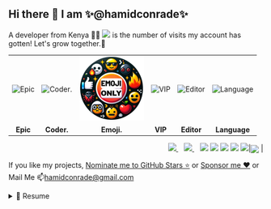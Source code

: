 <h1 align='center'>

## Hi there 👋 I am ✨@hamidconrade✨
</h1>

<p align='left'>
  A developer from Kenya 👨‍💻 <img src="https://profile-counter.glitch.me/hamidconrade/count.svg" />  is the number of visits my account has gotten! Let's grow together.👯
</p>


<table align="center">
  <tr>
    <td style="text-align: center;">
      <img src="https://my-badges.github.io/my-badges/epic-commit.png" alt="Epic" title="Epic" width="128">
    </td>
    <td style="text-align: center;">
      <img src="https://my-badges.github.io/my-badges/sleepy-coder.png" alt="Coder." title="Coder." width="128">
    </td>
    <td style="text-align: center;">
      <img src="https://github.com/my-badges/my-badges/blob/master/badges/emoji-only-commit/emoji-only-commit.png?raw=true" alt="Emoji" title="Emoji." width="128">
    </td>
    <td style="text-align: center;">
      <img src="https://my-badges.github.io/my-badges/my-badges-contributor.png" alt="VIP" title="VIP" width="128">
    </td>
    <td style="text-align: center;">
      <img src="https://my-badges.github.io/my-badges/mass-delete-commit-10k.png" alt="Editor" title="Editor" width="128">
    </td>
    <td style="text-align: center;">
      <img src="https://my-badges.github.io/my-badges/favorite-word.png" alt="Language" title="Language" width="128">
    </td>
  </tr>
  <tr>
    <td style="text-align: center;"><strong>Epic</strong></td>
    <td style="text-align: center;"><strong>Coder.</strong></td>
    <td style="text-align: center;"><strong>Emoji.</strong></td>
    <td style="text-align: center;"><strong>VIP</strong></td>
    <td style="text-align: center;"><strong>Editor</strong></td>
    <td style="text-align: center;"><strong>Language</strong></td>
  </tr>
</table>

<!--
- 🔭 I’m currently working on ...
- 🌱 I’m currently learning ...
- 👯 I’m looking to collaborate on ...
- 🤔 I’m looking for help with ...
- 💬 Ask me about ...
- 📫 How to reach me: ...
- 😄 Pronouns: ...
- ⚡ Fun fact: ...
-->
<p align='right'>
    <a href="https://github.com/sponsors/hamidconrade">
    <img src="https://img.shields.io/badge/sponsor-30363D?style=for-the-badge&logo=GitHub-Sponsors&logoColor=#white" />        
  </a>&nbsp;&nbsp;
  <a href="https://ke.linkedin.com/in/conrade-mwembe-87333177/">
    <img src="https://img.shields.io/badge/linkedin-%230077B5.svg?&style=for-the-badge&logo=linkedin&logoColor=white" />
  </a>&nbsp;&nbsp;
  <img src="https://img.shields.io/badge/windows-%230078D6.svg?&style=for-the-badge&logo=windows&logoColor=white" />
  <img src="https://img.shields.io/badge/intel-core%20i5%2010th-%230071C5.svg?&style=for-the-badge&logo=intel&logoColor=white" />
  <img src="https://img.shields.io/badge/RAM-16GB-%230071C5.svg?&style=for-the-badge&logoColor=white" />
  <img src="https://img.shields.io/badge/nvidia-gtx%201650-%2376B900.svg?&style=for-the-badge&logo=nvidia&logoColor=white" />
  <a href="#"><img src="https://github-readme-stats.vercel.app/api?username=hamidconrade&show_icons=true&count_private=true&theme=dark" width="350"></a>|<a href="https://github.com/hamidconrade/github-readme-stats"><img align="center" src="https://github-readme-stats.vercel.app/api/top-langs/?username=hamidconrade&layout=compact&theme=buefy&hide_border=true" /></a> |
 </p>
<p>
If you like my projects, <a href='https://stars.github.com/nominate/'>Nominate me to GitHub Stars ⭐</a> or <a href='https://github.com/sponsors/hamidconrade'>Sponsor me ❤️</a> or Mail Me 📫<a href='mailto:hamidconrade@gmail.com'>hamidconrade@gmail.com</a>
</p>

<details>
  <summary>📃 Resume</summary>

## Education

- 📖 **MIT Open Learning**\
📆 2022 - Present\
📍 **Massachusetts Institute of Technology** - Class of AI(Anthropics)

- 📖 **Diploma IT**\
📆 2015 - 2016\
📍 **Eldoret Technical Training Institute** - Class of 2017

- 📖 **BSc IT**\
📆 2014 - 2015\
📍 **Zetech University** - Class of 2018

## Experience

- 👨‍💻 **System Designer**\
📆 2024 - Present\
📍 **Namanga Hope Center** - Kajiado, Kenya
</details>

